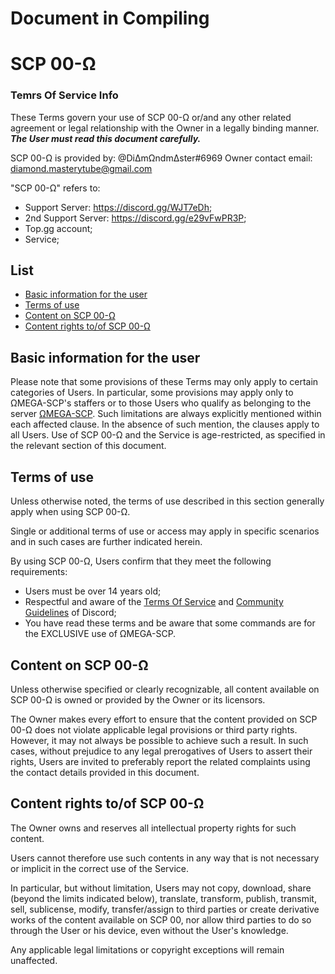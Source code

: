# **Document in Compiling**
# SCP 00-Ω
### Temrs Of Service Info
These Terms govern your use of SCP 00-Ω or/and any other related agreement or legal relationship with the Owner in a legally binding manner.
***The User must read this document carefully.***

SCP 00-Ω is provided by: @DiΔmΩndmΔster#6969
Owner contact email: diamond.masterytube@gmail.com

"SCP 00-Ω" refers to:
- Support Server: https://discord.gg/WJT7eDh;
- 2nd Support Server: https://discord.gg/e29vFwPR3P;
- Top.gg account;
- Service;

## List
- [Basic information for the user](https://github.com/IlDiamante/SCP00/blob/main/TermsOfService.md#what-the-user-should-know-at-a-glance)
- [Terms of use](https://github.com/IlDiamante/SCP00/blob/main/TermsOfService.md#terms-of-use)
- [Content on SCP 00-Ω](https://github.com/IlDiamante/SCP00/blob/main/TermsOfService.md#content-on-scp-00-%CF%89)
- [Content rights to/of SCP 00-Ω](https://github.com/IlDiamante/SCP00/blob/main/TermsOfService.md#content-rights-toof-scp-00-%CF%89)

## Basic information for the user
Please note that some provisions of these Terms may only apply to certain categories of Users. In particular, some provisions may apply only to ΩMEGA-SCP's staffers or to those Users who qualify as belonging to the server [ΩMEGA-SCP](https://discord.gg/WJT7eDh). Such limitations are always explicitly mentioned within each affected clause. In the absence of such mention, the clauses apply to all Users. Use of SCP 00-Ω and the Service is age-restricted, as specified in the relevant section of this document.

## Terms of use
Unless otherwise noted, the terms of use described in this section generally apply when using SCP 00-Ω.

Single or additional terms of use or access may apply in specific scenarios and in such cases are further indicated herein.

By using SCP 00-Ω, Users confirm that they meet the following requirements:

- Users must be over 14 years old;
- Respectful and aware of the [Terms Of Service](https://discord.com/terms) and [Community Guidelines](https://discord.com/guidelines) of Discord;
- You have read these terms and be aware that some commands are for the EXCLUSIVE use of ΩMEGA-SCP.

## Content on SCP 00-Ω
Unless otherwise specified or clearly recognizable, all content available on SCP 00-Ω is owned or provided by the Owner or its licensors.

The Owner makes every effort to ensure that the content provided on SCP 00-Ω does not violate applicable legal provisions or third party rights. However, it may not always be possible to achieve such a result.
In such cases, without prejudice to any legal prerogatives of Users to assert their rights, Users are invited to preferably report the related complaints using the contact details provided in this document.

## Content rights to/of SCP 00-Ω
The Owner owns and reserves all intellectual property rights for such content.

Users cannot therefore use such contents in any way that is not necessary or implicit in the correct use of the Service.

In particular, but without limitation, Users may not copy, download, share (beyond the limits indicated below), translate, transform, publish, transmit, sell, sublicense, modify, transfer/assign to third parties or create derivative works of the content available on SCP 00, nor allow third parties to do so through the User or his device, even without the User's knowledge.

Any applicable legal limitations or copyright exceptions will remain unaffected.



